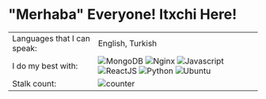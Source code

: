 # "Merhaba" Everyone! Itxchi Here! 

|||
|-|-|
| Languages that I can speak:	| English, Turkish 	|
| I do my best with: 			| ![MongoDB](https://cdn4.iconfinder.com/data/icons/logos-brands-5/24/mongodb-22.png) ![Nginx](https://cdn4.iconfinder.com/data/icons/logos-brands-5/24/nginx-22.png) ![Javascript](https://cdn4.iconfinder.com/data/icons/scripting-and-programming-languages/512/js-22.png)  ![ReactJS](https://cdn4.iconfinder.com/data/icons/logos-brands-5/24/react-22.png)  ![Python](https://cdn4.iconfinder.com/data/icons/logos-brands-5/24/python-22.png)  ![Ubuntu](https://cdn4.iconfinder.com/data/icons/logos-brands-5/24/ubuntu-22.png) | ![PHP](https://cdn4.iconfinder.com/data/icons/logos-brands-5/24/php-22.png) |
|Stalk count:					|	![counter](https://profile-counter.glitch.me/{Itxchi808}/count.svg)
